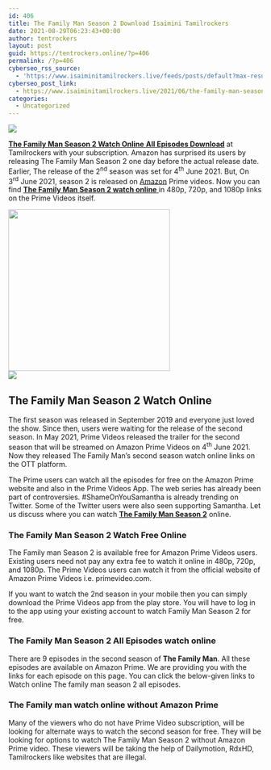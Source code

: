 ```yaml
---
id: 406
title: The Family Man Season 2 Download Isaimini Tamilrockers
date: 2021-08-29T06:23:43+00:00
author: tentrockers
layout: post
guid: https://tentrockers.online/?p=406
permalink: /?p=406
cyberseo_rss_source:
  - 'https://www.isaiminitamilrockers.live/feeds/posts/default?max-results=150&start-index=1'
cyberseo_post_link:
  - https://www.isaiminitamilrockers.live/2021/06/the-family-man-season-2-download.html
categories:
  - Uncategorized
---
```

<div class="media_block">
  <img src="https://1.bp.blogspot.com/-1xrxI858ov8/YLx_O_-M-FI/AAAAAAAAA04/baaUpZ6FxwUnF35DlRcTmplchMrhDev8ACLcBGAsYHQ/s72-c/The-Family-Man-2-Web-Series-Download-Tamilrockers-1.jpg" class="media_thumbnail" />
</div>

<meta content="The Family Man Season 2 Watch Online All Episodes Download at Tamilrockers with your subscription. Amazon has surprised its users by relea..." name="twitter:description" />

  


<center>
</center>

[**The Family Man Season 2 Watch Online** **All Episodes Download**](https://www.tamilrockers.co.nz/download-the-family-man-season-2-in-1080p/) at Tamilrockers with your subscription. Amazon has surprised its users by releasing The Family Man Season 2 one day before the actual release date. Earlier, The release of the 2<sup>nd</sup>&nbsp;season was set for 4<sup>th</sup>&nbsp;June 2021. But, On 3<sup>rd</sup>&nbsp;June 2021, season 2 is released on [Amazon](http://www.amazon.in) Prime videos. Now you can find&nbsp;[**The Family Man Season 2 watch online**&nbsp;](https://www.tamilrockers.co.nz/the-family-man-season-2-download-isaimini-tamilrockers/)in 480p, 720p, and 1080p links on the Prime Videos itself.

<div class="separator">
  <a href="https://1.bp.blogspot.com/-1xrxI858ov8/YLx_O_-M-FI/AAAAAAAAA04/baaUpZ6FxwUnF35DlRcTmplchMrhDev8ACLcBGAsYHQ/s1024/The-Family-Man-2-Web-Series-Download-Tamilrockers-1.jpg"><img border="0" data-original-height="575" data-original-width="1024" src="https://1.bp.blogspot.com/-1xrxI858ov8/YLx_O_-M-FI/AAAAAAAAA04/baaUpZ6FxwUnF35DlRcTmplchMrhDev8ACLcBGAsYHQ/s320/The-Family-Man-2-Web-Series-Download-Tamilrockers-1.jpg" width="320" /></a>
</div>



<div class="separator">
  <a href="https://www.tamilrockers.co.nz/the-family-man-season-2-watch-online-all-episodes-download-tamilrockers/" target="_blank" rel="noopener"><img border="0" data-original-height="250" data-original-width="300" src="https://1.bp.blogspot.com/-Yps1DEjoVHg/YLx_qGa1U8I/AAAAAAAAA1A/6Ic5Qs0VKA8VZWW_ExtC0OLkb9GOI9R4wCLcBGAsYHQ/s0/download.png" /></a>
</div>



## The Family Man Season 2 Watch Online

The first season was released in September 2019 and everyone just loved the show. Since then, users were waiting for the release of the second season. In May 2021, Prime Videos released the trailer for the second season that will be streamed on Amazon Prime Videos on 4<sup>th</sup>&nbsp;June 2021. Now they released The Family Man’s second season watch online links on the OTT platform.

The Prime users can watch all the episodes for free on the Amazon Prime website and also in the Prime Videos App. The web series has already been part of controversies. #ShameOnYouSamantha is already trending on Twitter. Some of the Twitter users were also seen supporting Samantha. Let us discuss where you can watch&nbsp;[**The Family Man Season 2**](https://www.tamilrockers.co.nz/the-family-man-season-2-full-episode-download-in-tamilrockers/)&nbsp;online.

### The Family Man Season 2 Watch Free Online

The Family man Season 2 is available free for Amazon Prime Videos users. Existing users need not pay any extra fee to watch it online in 480p, 720p, and 1080p. The Prime Videos users can watch it from the official website of Amazon Prime Videos i.e. primevideo.com.

If you want to watch the 2nd season in your mobile then you can simply download the Prime Videos app from the play store. You will have to log in to the app using your existing account to watch Family Man Season 2 for free.

### The Family Man Season 2 All Episodes watch online

There are 9 episodes in the second season of&nbsp;**The Family Man**. All these episodes are available on Amazon Prime. We are providing you with the links for each episode on this page. You can click the below-given links to Watch online The family man season 2 all episodes.

### The Family man watch online without Amazon Prime

Many of the viewers who do not have Prime Video subscription, will be looking for alternate ways to watch the second season for free. They will be looking for options to watch The Family Man Season 2 without Amazon Prime video. These viewers will be taking the help of Dailymotion, RdxHD, Tamilrockers like websites that are illegal.

<center>
</center>